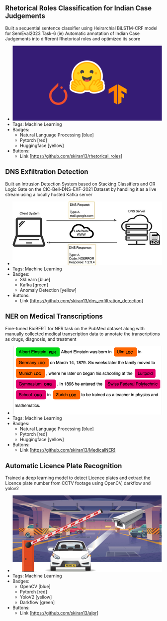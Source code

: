 ## Rhetorical Roles Classification for Indian Case Judgements
Built a sequential sentence classifier using Heirarchial BiLSTM-CRF model for SemEval2023 Task-6 (ie) Automatic annotation of Indian Case Judgements into different Rhetorical roles and optimized its score
- ![hf_py](../assets/hf_py.webp)
- Tags: Machine Learning
- Badges:
  - Natural Language Processing [blue]
  - Pytorch [red]
  - Huggingface [yellow]
- Buttons:
  - Link [https://github.com/skiran13/rhetorical_roles]

## DNS Exfiltration Detection
Built an Intrusion Detection System based on Stacking Classifiers and OR Logic Gate on the CIC-Bell-DNS-EXF-2021 Dataset by handling it as a live stream using a locally hosted Kafka server
- ![dns](../assets/dns.jpg)
- Tags: Machine Learning
- Badges:
  - SkLearn [blue]
  - Kafka [green]
  - Anomaly Detection [yellow]
- Buttons:
  - Link [https://github.com/skiran13/dns_exfiltration_detection]

## NER on Medical Transcriptions
Fine-tuned BioBERT for NER task on the PubMed dataset along with manually collected medical transcription data to annotate the transcriptions as drugs, diagnosis, and treatment
- ![ner](../assets/ner.png)
- Tags: Machine Learning
- Badges:
  - Natural Language Processing [blue]
  - Pytorch [red]
  - Huggingface [yellow]
- Buttons:
  - Link [https://github.com/skiran13/MedicalNER]

## Automatic Licence Plate Recognition
Trained a deep learning model to detect Licence plates and extract the Licence plate number from CCTV footage using OpenCV, darkflow and yolov2
- ![ner](../assets/alpr.png)
- Tags: Machine Learning
- Badges:
  - OpenCV [blue]
  - Pytorch [red]
  - YoloV2 [yellow]
  - Darkflow [green]
- Buttons:
  - Link [https://github.com/skiran13/alpr]